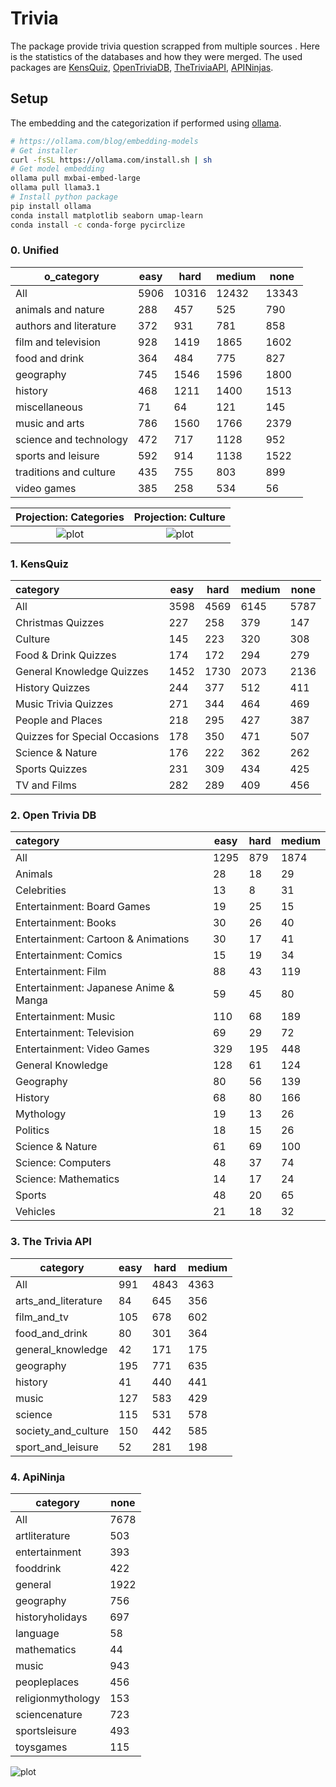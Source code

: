 # Trivia 

The package provide trivia question scrapped from multiple sources . Here is the statistics of the databases and how they were merged. The used packages are [KensQuiz](https://www.kensquiz.co.uk/the-quiz-vault/), [OpenTriviaDB](https://opentdb.com/api_config.php), [TheTriviaAPI](https://the-trivia-api.com/license/), [APINinjas](https://api-ninjas.com/profile).

## Setup


The embedding and the categorization if performed using [ollama](https://ollama.com/). 

```bash
# https://ollama.com/blog/embedding-models
# Get installer
curl -fsSL https://ollama.com/install.sh | sh
# Get model embedding
ollama pull mxbai-embed-large
ollama pull llama3.1
# Install python package
pip install ollama
conda install matplotlib seaborn umap-learn
conda install -c conda-forge pycirclize
```

### 0. Unified

|      o_category      |easy| hard|medium| none|
|----------------------|----|-----|------|-----|
|          All         |5906|10316| 12432|13343|
|  animals and nature  | 288| 457 |  525 | 790 |
|authors and literature| 372| 931 |  781 | 858 |
|  film and television | 928| 1419| 1865 | 1602|
|    food and drink    | 364| 484 |  775 | 827 |
|       geography      | 745| 1546| 1596 | 1800|
|        history       | 468| 1211| 1400 | 1513|
|     miscellaneous    | 71 |  64 |  121 | 145 |
|    music and arts    | 786| 1560| 1766 | 2379|
|science and technology| 472| 717 | 1128 | 952 |
|  sports and leisure  | 592| 914 | 1138 | 1522|
|traditions and culture| 435| 755 |  803 | 899 |
|      video games     | 385| 258 |  534 |  56 |


Projection: Categories             |  Projection: Culture
:-------------------------:|:-------------------------:
![plot](viz_embedding_ollama.png)  |  ![plot](viz_embedding_ukusa.png) 

### 1. KensQuiz

|           category          |easy|hard|medium|none|
|:----------------------------|----|----|------|----|
|             All             |3598|4569| 6145 |5787|
|      Christmas Quizzes      | 227| 258|  379 | 147|
|           Culture           | 145| 223|  320 | 308|
|     Food & Drink Quizzes    | 174| 172|  294 | 279|
|  General Knowledge Quizzes  |1452|1730| 2073 |2136|
|       History Quizzes       | 244| 377|  512 | 411|
|     Music Trivia Quizzes    | 271| 344|  464 | 469|
|      People and Places      | 218| 295|  427 | 387|
|Quizzes for Special Occasions| 178| 350|  471 | 507|
|       Science & Nature      | 176| 222|  362 | 262|
|        Sports Quizzes       | 231| 309|  434 | 425|
|         TV and Films        | 282| 289|  409 | 456|

### 2. Open Trivia DB

|               category              |easy|hard|medium|
|:------------------------------------|----|----|------|
|                 All                 |1295| 879| 1874 |
|               Animals               | 28 | 18 |  29  |
|             Celebrities             | 13 |  8 |  31  |
|      Entertainment: Board Games     | 19 | 25 |  15  |
|         Entertainment: Books        | 30 | 26 |  40  |
| Entertainment: Cartoon & Animations | 30 | 17 |  41  |
|        Entertainment: Comics        | 15 | 19 |  34  |
|         Entertainment: Film         | 88 | 43 |  119 |
|Entertainment: Japanese Anime & Manga| 59 | 45 |  80  |
|         Entertainment: Music        | 110| 68 |  189 |
|      Entertainment: Television      | 69 | 29 |  72  |
|      Entertainment: Video Games     | 329| 195|  448 |
|          General Knowledge          | 128| 61 |  124 |
|              Geography              | 80 | 56 |  139 |
|               History               | 68 | 80 |  166 |
|              Mythology              | 19 | 13 |  26  |
|               Politics              | 18 | 15 |  26  |
|           Science & Nature          | 61 | 69 |  100 |
|          Science: Computers         | 48 | 37 |  74  |
|         Science: Mathematics        | 14 | 17 |  24  |
|                Sports               | 48 | 20 |  65  |
|               Vehicles              | 21 | 18 |  32  |

### 3. The Trivia API

|      category     |easy|hard|medium|
|-------------------|----|----|------|
|        All        | 991|4843| 4363 |
|arts_and_literature| 84 | 645|  356 |
|    film_and_tv    | 105| 678|  602 |
|   food_and_drink  | 80 | 301|  364 |
| general_knowledge | 42 | 171|  175 |
|     geography     | 195| 771|  635 |
|      history      | 41 | 440|  441 |
|       music       | 127| 583|  429 |
|      science      | 115| 531|  578 |
|society_and_culture| 150| 442|  585 |
| sport_and_leisure | 52 | 281|  198 |



### 4. ApiNinja

|     category    |none|
|-----------------|----|
|       All       |7678|
|  artliterature  | 503|
|  entertainment  | 393|
|    fooddrink    | 422|
|     general     |1922|
|    geography    | 756|
| historyholidays | 697|
|     language    | 58 |
|   mathematics   | 44 |
|      music      | 943|
|   peopleplaces  | 456|
|religionmythology| 153|
|  sciencenature  | 723|
|  sportsleisure  | 493|
|    toysgames    | 115|


![plot](viz_embedding.png)
